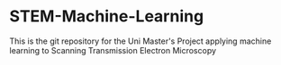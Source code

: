 # STEM-Machine-Learning
This is the git repository for the Uni Master's Project applying machine learning to Scanning Transmission Electron Microscopy
